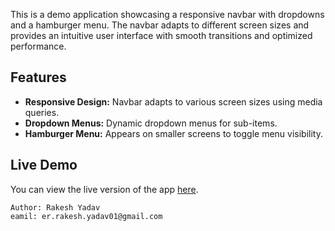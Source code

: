 This is a demo application showcasing a responsive navbar with dropdowns and a hamburger menu. The navbar adapts to different screen sizes and provides an intuitive user interface with smooth transitions and optimized performance.


## Features

- **Responsive Design:** Navbar adapts to various screen sizes using media queries.
- **Dropdown Menus:** Dynamic dropdown menus for sub-items.
- **Hamburger Menu:** Appears on smaller screens to toggle menu visibility.

## Live Demo

You can view the live version of the app [here](https://dummy-osxsltydq-rakeshs-projects-98201c11.vercel.app/).


```
Author: Rakesh Yadav
eamil: er.rakesh.yadav01@gmail.com
```
